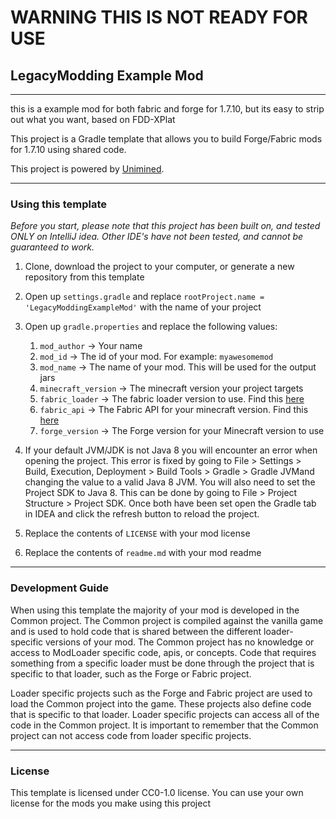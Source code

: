 # WARNING THIS IS NOT READY FOR USE

## LegacyModding Example Mod
***
this is a example mod for both fabric and forge for 1.7.10, but its easy to strip out what you want, based on FDD-XPlat

This project is a Gradle template that allows you to build Forge/Fabric mods for 1.7.10 using shared code.

This project is powered by [Unimined](https://github.com/unimined/unimined).

***

### Using this template

*Before you start, please note that this project has been built on, and tested ONLY on IntelliJ idea. Other IDE's have not been tested, and cannot be guaranteed to work.*

1) Clone, download the project to your computer, or generate a new repository from this template
2) Open up `settings.gradle` and replace `rootProject.name = 'LegacyModdingExampleMod'` with the name of your project
3) Open up `gradle.properties` and replace the following values:
   1) `mod_author` -> Your name
   2) `mod_id` -> The id of your mod. For example: `myawesomemod`
   3) `mod_name` -> The name of your mod. This will be used for the output jars
   4) `minecraft_version` -> The minecraft version your project targets
   5) `fabric_loader` -> The fabric loader version to use. Find this [here](https://grayray75.github.io/LegacyFabric-Versions/)
   6) `fabric_api` -> The Fabric API for your minecraft version. Find this [here](https://grayray75.github.io/LegacyFabric-Versions/)
   7) `forge_version` -> The Forge version for your Minecraft version to use

4) If your default JVM/JDK is not Java 8 you will encounter an error when opening the project. This error is fixed by going to File > Settings > Build, Execution, Deployment > Build Tools > Gradle > Gradle JVMand changing the value to a valid Java 8 JVM. You will also need to set the Project SDK to Java 8. This can be done by going to File > Project Structure > Project SDK. Once both have been set open the Gradle tab in IDEA and click the refresh button to reload the project.
5) Replace the contents of `LICENSE` with your mod license
6) Replace the contents of `readme.md` with your mod readme

***

### Development Guide

When using this template the majority of your mod is developed in the Common project. The Common project is compiled against the vanilla game and is used to hold code that is shared between the different loader-specific versions of your mod. The Common project has no knowledge or access to ModLoader specific code, apis, or concepts. Code that requires something from a specific loader must be done through the project that is specific to that loader, such as the Forge or Fabric project.

Loader specific projects such as the Forge and Fabric project are used to load the Common project into the game. These projects also define code that is specific to that loader. Loader specific projects can access all of the code in the Common project. It is important to remember that the Common project can not access code from loader specific projects.

***

### License

This template is licensed under CC0-1.0 license. You can use your own license for the mods you make using this project